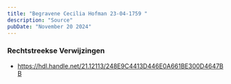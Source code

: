 ```yaml
---
title: "Begravene Cecilia Hofman 23-04-1759 "
description: "Source"
pubDate: "November 20 2024"
---
```


### Rechtstreekse Verwijzingen
- https://hdl.handle.net/21.12113/248E9C4413D446E0A661BE300D4647BB